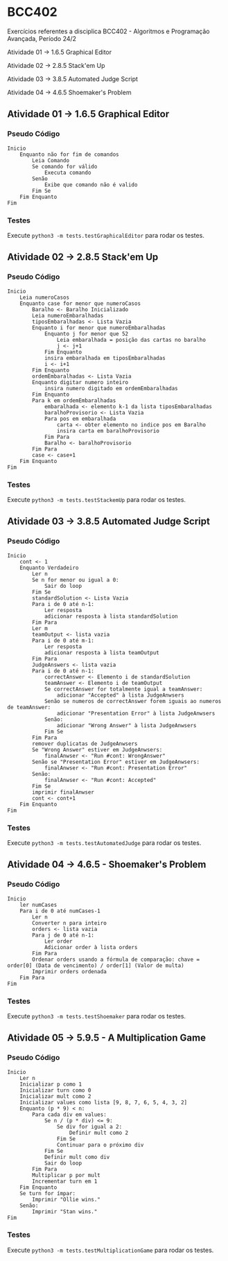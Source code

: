 # BCC402

Exercícios referentes a disciplica BCC402 - Algoritmos e Programação Avançada, Período 24/2

Atividade 01 -> 1.6.5 Graphical Editor

Atividade 02 -> 2.8.5 Stack'em Up

Atividade 03 -> 3.8.5 Automated Judge Script

Atividade 04 -> 4.6.5 Shoemaker's Problem

## Atividade 01 -> 1.6.5 Graphical Editor

### Pseudo Código

```plaintext
Inicio
    Enquanto não for fim de comandos
        Leia Comando
        Se comando for válido
            Executa comando
        Senão
            Exibe que comando não é valido
        Fim Se
    Fim Enquanto
Fim
```

### Testes

Execute ```python3 -m tests.testGraphicalEditor``` para rodar os testes.

## Atividade 02 -> 2.8.5 Stack'em Up

### Pseudo Código

```plaintext
Inicio
    Leia numeroCasos
    Enquanto case for menor que numeroCasos
        Baralho <- Baralho Inicializado
        Leia numeroEmbaralhadas
        tiposEmbaralhadas <- Lista Vazia
        Enquanto i for menor que numeroEmbaralhadas
            Enquanto j for menor que 52
                Leia embaralhada = posição das cartas no baralho
                j <- j+1
            Fim Enquanto
            insira embaralhada em tiposEmbaralhadas
            i <- i+1
        Fim Enquanto
        ordemEmbaralhadas <- Lista Vazia
        Enquanto digitar numero inteiro
            insira numero digitado em ordemEmbaralhadas
        Fim Enquanto
        Para k em ordemEmbaralhadas
            embaralhada <- elemento k-1 da lista tiposEmbaralhadas
            baralhoProvisorio <- Lista Vazia
            Para pos em embaralhada
                carta <- obter elemento no indice pos em Baralho
                insira carta em baralhoProvisorio
            Fim Para
            Baralho <- baralhoProvisorio
        Fim Para
        case <- case+1
    Fim Enquanto
Fim
```

### Testes

Execute ```python3 -m tests.testStackemUp``` para rodar os testes.

## Atividade 03 -> 3.8.5 Automated Judge Script

### Pseudo Código

```plaintext
Inicio
    cont <- 1
    Enquanto Verdadeiro
        Ler n
        Se n for menor ou igual a 0:
            Sair do loop
        Fim Se
        standardSolution <- Lista Vazia
        Para i de 0 até n-1:
            Ler resposta
            adicionar resposta à lista standardSolution
        Fim Para
        Ler m
        teamOutput <- lista vazia
        Para i de 0 até m-1:
            Ler resposta
            adicionar resposta à lista teamOutput
        Fim Para
        JudgeAnswers <- lista vazia
        Para i de 0 até n-1:
            correctAnswer <- Elemento i de standardSolution
            teamAnswer <- Elemento i de teamOutput
            Se correctAnswer for totalmente igual a teamAnswer:
                adicionar "Accepted" à lista JudgeAnwsers
            Senão se numeros de correctAnswer forem iguais ao numeros de teamAnswer:
                adicionar "Presentation Error" à lista JudgeAnwsers
            Senão:
                adicionar "Wrong Answer" à lista JudgeAnwsers
            Fim Se
        Fim Para
        remover duplicatas de JudgeAnwsers
        Se "Wrong Answer" estiver em JudgeAnwsers:
            finalAnwser <- "Run #cont: WrongAnswer"
        Senão se "Presentation Error" estiver em JudgeAnwsers:
            finalAnwser <- "Run #cont: Presentation Error"
        Senão:
            finalAnwser <- "Run #cont: Accepted"
        Fim Se
        imprimir finalAnwser
        cont <- cont+1
    Fim Enquanto
Fim
```

### Testes

Execute ```python3 -m tests.testAutomatedJudge``` para rodar os testes.

## Atividade 04 -> 4.6.5 - Shoemaker's Problem

### Pseudo Código

```plaintext
Inicio
    ler numCases
    Para i de 0 até numCases-1
        Ler n
        Converter n para inteiro
        orders <- lista vazia
        Para j de 0 até n-1:
            Ler order
            Adicionar order à lista orders
        Fim Para
        Ordenar orders usando a fórmula de comparação: chave = order[0] (Data de vencimento) / order[1] (Valor de multa)
        Imprimir orders ordenada
    Fim Para
Fim
```

### Testes

Execute ```python3 -m tests.testShoemaker``` para rodar os testes.

## Atividade 05 -> 5.9.5 - A Multiplication Game

### Pseudo Código

```plaintext
Inicio
    Ler n
    Inicializar p como 1
    Inicializar turn como 0
    Inicializar mult como 2
    Inicializar values como lista [9, 8, 7, 6, 5, 4, 3, 2]
    Enquanto (p * 9) < n:
        Para cada div em values:
            Se n / (p * div) <= 9:
                Se div for igual a 2:
                    Definir mult como 2
                Fim Se
                Continuar para o próximo div
            Fim Se
            Definir mult como div
            Sair do loop
        Fim Para
        Multiplicar p por mult
        Incrementar turn em 1
    Fim Enquanto
    Se turn for ímpar:
        Imprimir "Ollie wins."
    Senão:
        Imprimir "Stan wins."
Fim
```

### Testes

Execute ```python3 -m tests.testMultiplicationGame``` para rodar os testes.
